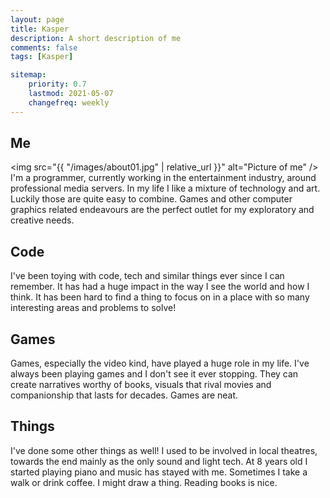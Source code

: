 ```yaml
---
layout: page
title: Kasper
description: A short description of me
comments: false
tags: [Kasper]

sitemap:
    priority: 0.7
    lastmod: 2021-05-07
    changefreq: weekly
---
```

## Me
<span class="image left"><img src="{{ "/images/about01.jpg" | relative_url }}" alt="Picture of me" /></span>
I'm a programmer, currently working in the entertainment industry, around professional media servers.
In my life I like a mixture of technology and art.
Luckily those are quite easy to combine. Games and other computer graphics related endeavours are the perfect
outlet for my exploratory and creative needs.

## Code
I've been toying with code, tech and similar things ever since I can remember. It has had a huge impact in the way
I see the world and how I think. It has been hard to find a thing to focus on in a place with so many
interesting areas and problems to solve!

## Games
Games, especially the video kind,  have played a huge role in my life. I've always been playing games and I don't see it ever stopping.
They can create narratives worthy of books, visuals that rival movies and companionship that lasts for decades. Games are neat.

## Things
I've done some other things as well! I used to be involved in local theatres, towards the end mainly as the only sound and light tech.
At 8 years old I started playing piano and music has stayed with me. Sometimes I take a walk or drink coffee. I might draw a thing.
Reading books is nice.
